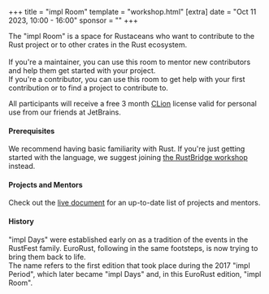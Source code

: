 +++
title = "impl Room"
template = "workshop.html"
[extra]
  date = "Oct 11 2023, 10:00 - 16:00"
	sponsor = ""
+++

<p>
  The "impl Room" is a space for Rustaceans who want to contribute to the Rust project or to other crates in the Rust ecosystem.<br><br>
  If you're a maintainer, you can use this room to mentor new contributors and help them get started with your project.<br>
  If you're a contributor, you can use this room to get help with your first contribution or to find a project to contribute to.  
</p>
<p>
  All participants will receive a free 3 month <a href="https://www.jetbrains.com/clion/" target="_blank">CLion</a> license valid for personal use from our friends at JetBrains.
</p>
<h4>Prerequisites</h4>
<p>
  We recommend having basic familiarity with Rust. If you're just getting started with the language, we suggest joining <a href="/workshops/rustbridge">the RustBridge workshop</a> instead.
</p>
<h4>Projects and Mentors</h4>
<p>
  Check out the <a href="https://hackmd.io/@LaTjNv05R_6F2m2MsL4nvg/SyR_zsXa3">live document</a> for an up-to-date list of projects and mentors.
</p>
<h4>History</h4>
<p>
  "impl Days" were established early on as a tradition of the events in the RustFest family. EuroRust, following in the same footsteps, is now trying to bring them back to life.<br>
  The name refers to the first edition that took place during the 2017 "impl Period", which later became "impl Days" and, in this EuroRust edition, "impl Room".
</p>

